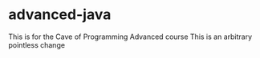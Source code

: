 # advanced-java
This is for the Cave of Programming Advanced course
This is an arbitrary pointless change
